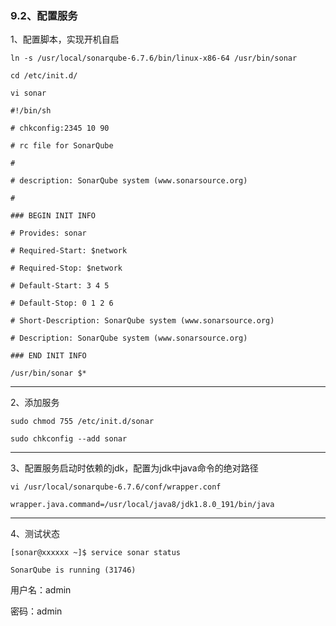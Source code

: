 ### 9.2、配置服务

1、配置脚本，实现开机自启

```
ln -s /usr/local/sonarqube-6.7.6/bin/linux-x86-64 /usr/bin/sonar

cd /etc/init.d/

vi sonar

#!/bin/sh

# chkconfig:2345 10 90

# rc file for SonarQube

#

# description: SonarQube system (www.sonarsource.org)

#

### BEGIN INIT INFO

# Provides: sonar

# Required-Start: $network

# Required-Stop: $network

# Default-Start: 3 4 5

# Default-Stop: 0 1 2 6

# Short-Description: SonarQube system (www.sonarsource.org)

# Description: SonarQube system (www.sonarsource.org)

### END INIT INFO

/usr/bin/sonar $*
```

***

2、添加服务

```
sudo chmod 755 /etc/init.d/sonar

sudo chkconfig --add sonar
```

***

3、配置服务启动时依赖的jdk，配置为jdk中java命令的绝对路径

```
vi /usr/local/sonarqube-6.7.6/conf/wrapper.conf

wrapper.java.command=/usr/local/java8/jdk1.8.0_191/bin/java
```



***

4、测试状态

```
[sonar@xxxxxx ~]$ service sonar status

SonarQube is running (31746)
```

用户名：admin

密码：admin